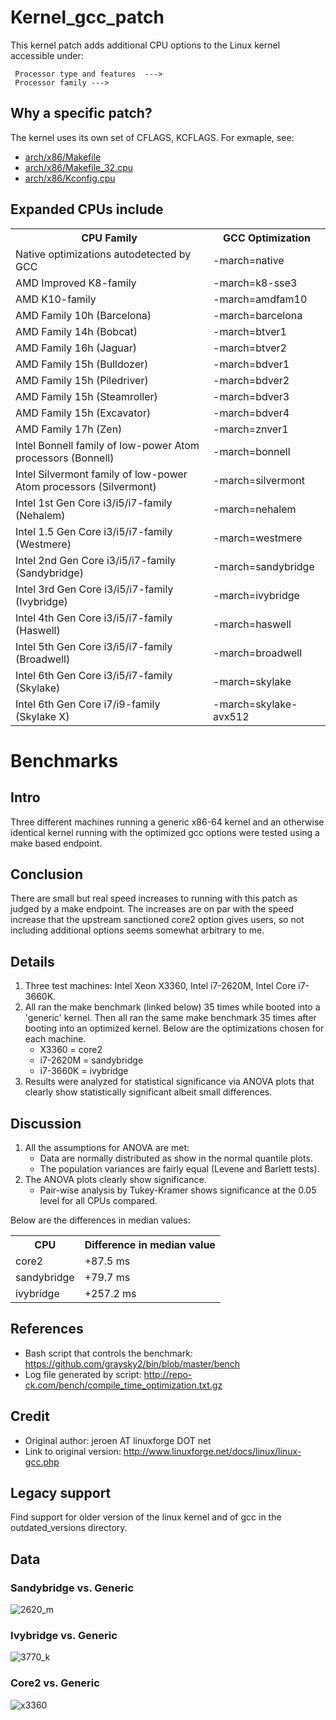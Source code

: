 # Kernel_gcc_patch

This kernel patch adds additional CPU options to the Linux kernel accessible under:
```
 Processor type and features  --->
 Processor family --->
```
## Why a specific patch?
The kernel uses its own set of CFLAGS, KCFLAGS. For exmaple, see:
* [arch/x86/Makefile](https://github.com/torvalds/linux/blob/master/arch/x86/Makefile)
* [arch/x86/Makefile_32.cpu](https://github.com/torvalds/linux/blob/master/arch/x86/Makefile_32.cpu)
* [arch/x86/Kconfig.cpu](https://github.com/torvalds/linux/blob/master/arch/x86/Kconfig.cpu)

## Expanded CPUs include
<table>
  <tr>
    <th>CPU Family</th>
    <th>GCC Optimization</th>
  </tr>
  <tr>
    <td>Native optimizations autodetected by GCC</td>
    <td>-march=native</td>
  </tr>
  <tr>
    <td>AMD Improved K8-family</td>
    <td>-march=k8-sse3</td>
  </tr>
  <tr>
    <td>AMD K10-family</td>
    <td>-march=amdfam10</td>
  </tr>
  <tr>
    <td>AMD Family 10h (Barcelona)</td>
    <td>-march=barcelona</td>
  </tr>
  <tr>
    <td>AMD Family 14h (Bobcat)</td>
    <td>-march=btver1</td>
  </tr>
  <tr>
    <td>AMD Family 16h (Jaguar)</td>
    <td>-march=btver2</td>
  </tr>
  <tr>
    <td>AMD Family 15h (Bulldozer)</td>
    <td>-march=bdver1</td>
  </tr>
  <tr>
    <td>AMD Family 15h (Piledriver)</td>
    <td>-march=bdver2</td>
  </tr>
  <tr>
    <td>AMD Family 15h (Steamroller)</td>
    <td>-march=bdver3</td>
  </tr>
  <tr>
    <td>AMD Family 15h (Excavator)</td>
    <td>-march=bdver4</td>
  </tr>
  <tr>
    <td>AMD Family 17h (Zen)</td>
    <td>-march=znver1</td>
  </tr>
  <tr>
    <td>Intel Bonnell family of low-power Atom processors (Bonnell)</td>
    <td>-march=bonnell</td>
  </tr>
  <tr>
    <td>Intel Silvermont family of low-power Atom processors (Silvermont)</td>
    <td>-march=silvermont</td>
  </tr>
  <tr>
    <td>Intel 1st Gen Core i3/i5/i7-family (Nehalem)</td>
    <td>-march=nehalem</td>
  </tr>
  <tr>
    <td>Intel 1.5 Gen Core i3/i5/i7-family (Westmere)</td>
    <td>-march=westmere</td>
  </tr>
  <tr>
    <td>Intel 2nd Gen Core i3/i5/i7-family (Sandybridge)</td>
    <td>-march=sandybridge</td>
  </tr>
  <tr>
    <td>Intel 3rd Gen Core i3/i5/i7-family (Ivybridge)</td>
    <td>-march=ivybridge</td>
  </tr>
  <tr>
    <td>Intel 4th Gen Core i3/i5/i7-family (Haswell)</td>
    <td>-march=haswell</td>
  </tr>
  <tr>
    <td>Intel 5th Gen Core i3/i5/i7-family (Broadwell)</td>
    <td>-march=broadwell</td>
  </tr>
  <tr>
    <td>Intel 6th Gen Core i3/i5/i7-family (Skylake)</td>
    <td>-march=skylake</td>
  </tr>
  <tr>
    <td>Intel 6th Gen Core i7/i9-family (Skylake X)</td>
    <td>-march=skylake-avx512</td>
  </tr>
</table>

# Benchmarks
## Intro
Three different machines running a generic x86-64 kernel and an otherwise identical kernel running with the optimized gcc options were tested using a make based endpoint.

## Conclusion
There are small but real speed increases to running with this patch as judged by a make endpoint. The increases are on par with the speed increase that the upstream sanctioned core2 option gives users, so not including additional options seems somewhat arbitrary to me.

## Details
1. Three test machines: Intel Xeon X3360, Intel i7-2620M, Intel Core i7-3660K.
2. All ran the make benchmark (linked below) 35 times while booted into a 'generic' kernel. Then all ran the same make benchmark 35 times after booting into an optimized kernel. Below are the optimizations chosen for each machine.
	* X3360 = core2
	* i7-2620M = sandybridge
	* i7-3660K = ivybridge
3. Results were analyzed for statistical significance via ANOVA plots that clearly show statistically significant albeit small differences.

## Discussion
1. All the assumptions for ANOVA are met:
	* Data are normally distributed as show in the normal quantile plots.
	* The population variances are fairly equal (Levene and Barlett tests).
2. The ANOVA plots clearly show significance.
	* Pair-wise analysis by Tukey-Kramer shows significance at the 0.05 level for all CPUs compared.

Below are the differences in median values:

<table>
  <tr>
    <th>CPU</th>
    <th>Difference in median value</th>
  </tr>
  <tr>
    <td>core2</td>
    <td>+87.5 ms</td>
  </tr>
  <tr>
    <td>sandybridge</td>
    <td>+79.7 ms</td>
  </tr>
  <tr>
    <td>ivybridge</td>
    <td>+257.2 ms</td>
  </tr>
</table>

## References
* Bash script that controls the benchmark: https://github.com/graysky2/bin/blob/master/bench
* Log file generated by script: http://repo-ck.com/bench/compile_time_optimization.txt.gz

## Credit
* Original author: jeroen AT linuxforge DOT net
* Link to original version: http://www.linuxforge.net/docs/linux/linux-gcc.php

## Legacy support
Find support for older version of the linux kernel and of gcc in the outdated_versions directory.

## Data
### Sandybridge vs. Generic
![2620_m](https://user-images.githubusercontent.com/534822/39409974-d2d88a40-4bbd-11e8-9375-ce3aba6113dc.png)

### Ivybridge vs. Generic
![3770_k](https://user-images.githubusercontent.com/534822/39409975-d2e90280-4bbd-11e8-9835-8a005933dcfc.png)

### Core2 vs. Generic
![x3360](https://user-images.githubusercontent.com/534822/39409976-d2fa28ee-4bbd-11e8-957a-ff46ba6f4ffa.png)
